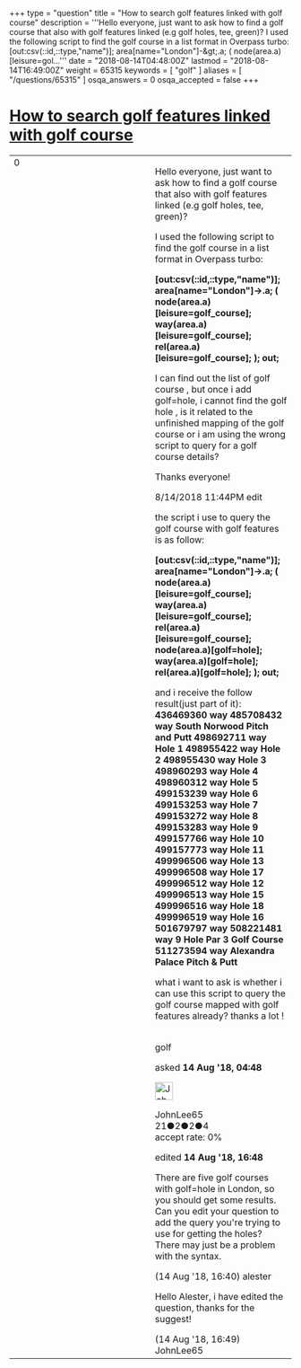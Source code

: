 +++
type = "question"
title = "How to search golf features linked with golf course"
description = '''Hello everyone, just want to ask how to find a golf course that also with golf features linked (e.g golf holes, tee, green)? I used the following script to find the golf course in a list format in Overpass turbo: [out:csv(::id,::type,&quot;name&quot;)];  area[name=&quot;London&quot;]-&amp;gt;.a;  ( node(area.a)[leisure=gol...'''
date = "2018-08-14T04:48:00Z"
lastmod = "2018-08-14T16:49:00Z"
weight = 65315
keywords = [ "golf" ]
aliases = [ "/questions/65315" ]
osqa_answers = 0
osqa_accepted = false
+++

<div class="headNormal">

# [How to search golf features linked with golf course](/questions/65315/how-to-search-golf-features-linked-with-golf-course)

</div>

<div id="main-body">

<div id="askform">

<table id="question-table" style="width:100%;">
<colgroup>
<col style="width: 50%" />
<col style="width: 50%" />
</colgroup>
<tbody>
<tr>
<td style="width: 30px; vertical-align: top"><div class="vote-buttons">
<span id="post-65315-upvote" class="ajax-command post-vote up" rel="nofollow" title="I like this post (click again to cancel)"> </span>
<div id="post-65315-score" class="post-score" title="current number of votes">
0
</div>
<span id="post-65315-downvote" class="ajax-command post-vote down" rel="nofollow" title="I dont like this post (click again to cancel)"> </span> <span id="favorite-mark" class="ajax-command favorite-mark" rel="nofollow" title="mark/unmark this question as favorite (click again to cancel)"> </span>
<div id="favorite-count" class="favorite-count">
&#10;</div>
</div></td>
<td><div id="item-right">
<div class="question-body">
<p>Hello everyone, just want to ask how to find a golf course that also with golf features linked (e.g golf holes, tee, green)?</p>
<p>I used the following script to find the golf course in a list format in Overpass turbo:</p>
<p><strong>[out:csv(::id,::type,"name")]; area[name="London"]-&gt;.a; ( node(area.a)[leisure=golf_course]; way(area.a)[leisure=golf_course]; rel(area.a)[leisure=golf_course]; ); out;</strong></p>
<p>I can find out the list of golf course , but once i add golf=hole, i cannot find the golf hole , is it related to the unfinished mapping of the golf course or i am using the wrong script to query for a golf course details?</p>
<p>Thanks everyone!</p>
<p>8/14/2018 11:44PM edit</p>
<p>the script i use to query the golf course with golf features is as follow:</p>
<p><strong>[out:csv(::id,::type,"name")]; area[name="London"]-&gt;.a; ( node(area.a)[leisure=golf_course]; way(area.a)[leisure=golf_course]; rel(area.a)[leisure=golf_course]; node(area.a)[golf=hole]; way(area.a)[golf=hole]; rel(area.a)[golf=hole]; ); out;</strong></p>
<p>and i receive the follow result(just part of it): <strong>436469360 way 485708432 way South Norwood Pitch and Putt 498692711 way Hole 1 498955422 way Hole 2 498955430 way Hole 3 498960293 way Hole 4 498960312 way Hole 5 499153239 way Hole 6 499153253 way Hole 7 499153272 way Hole 8 499153283 way Hole 9 499157766 way Hole 10 499157773 way Hole 11 499996506 way Hole 13 499996508 way Hole 17 499996512 way Hole 12 499996513 way Hole 15 499996516 way Hole 18 499996519 way Hole 16 501679797 way 508221481 way 9 Hole Par 3 Golf Course 511273594 way Alexandra Palace Pitch &amp; Putt</strong></p>
<p>what i want to ask is whether i can use this script to query the golf course mapped with golf features already? thanks a lot !  </p>
</div>
<div id="question-tags" class="tags-container tags">
<span class="post-tag tag-link-golf" rel="tag" title="see questions tagged &#39;golf&#39;">golf</span>
</div>
<div id="question-controls" class="post-controls">
&#10;</div>
<div class="post-update-info-container">
<div class="post-update-info post-update-info-user">
<p>asked <strong>14 Aug '18, 04:48</strong></p>
<img src="https://secure.gravatar.com/avatar/e39d564e8c50f9fc137cb4273ee4659a?s=32&amp;d=identicon&amp;r=g" class="gravatar" width="32" height="32" alt="JohnLee65&#39;s gravatar image" />
<p><span>JohnLee65</span><br />
<span class="score" title="21 reputation points">21</span><span title="2 badges"><span class="badge1">●</span><span class="badgecount">2</span></span><span title="2 badges"><span class="silver">●</span><span class="badgecount">2</span></span><span title="4 badges"><span class="bronze">●</span><span class="badgecount">4</span></span><br />
<span class="accept_rate" title="Rate of the user&#39;s accepted answers">accept rate:</span> <span title="JohnLee65 has no accepted answers">0%</span></p>
</div>
<div class="post-update-info post-update-info-edited">
<p><span> edited <strong>14 Aug '18, 16:48</strong> </span></p>
</div>
</div>
<div id="comments-container-65315" class="comments-container">
<span id="65341"></span>
<div id="comment-65341" class="comment">
<div id="post-65341-score" class="comment-score">
&#10;</div>
<div class="comment-text">
<p>There are five golf courses with golf=hole in London, so you should get some results. Can you edit your question to add the query you're trying to use for getting the holes? There may just be a problem with the syntax.</p>
</div>
<div id="comment-65341-info" class="comment-info">
<span class="comment-age">(14 Aug '18, 16:40)</span> <span class="comment-user userinfo">alester</span>
</div>
</div>
<span id="65342"></span>
<div id="comment-65342" class="comment">
<div id="post-65342-score" class="comment-score">
&#10;</div>
<div class="comment-text">
<p>Hello Alester, i have edited the question, thanks for the suggest!</p>
</div>
<div id="comment-65342-info" class="comment-info">
<span class="comment-age">(14 Aug '18, 16:49)</span> <span class="comment-user userinfo">JohnLee65</span>
</div>
</div>
</div>
<div id="comment-tools-65315" class="comment-tools">
&#10;</div>
<div class="clear">
&#10;</div>
<div id="comment-65315-form-container" class="comment-form-container">
&#10;</div>
<div class="clear">
&#10;</div>
</div></td>
</tr>
</tbody>
</table>

</div>

</div>

